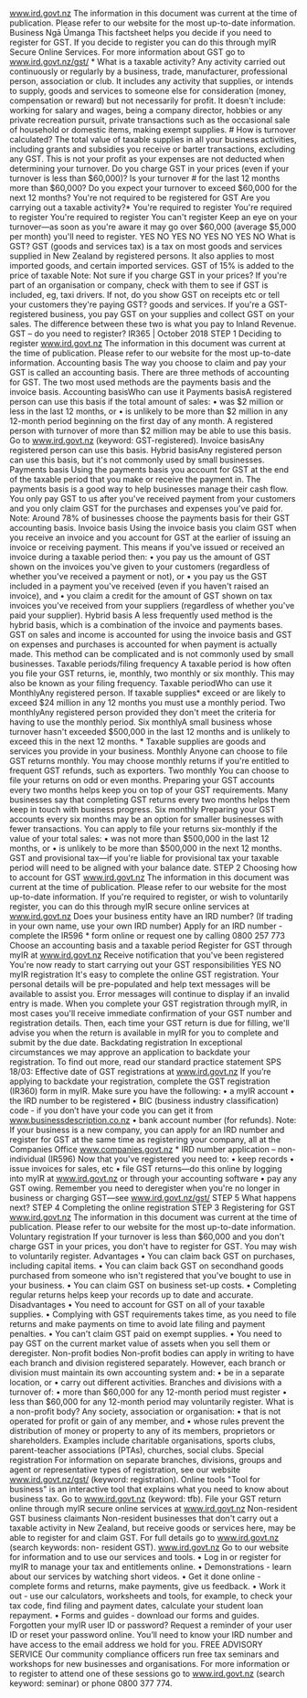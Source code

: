 www.ird.govt.nz The information in this document was current at the time of publication. Please refer to our website for the most up-to-date information. Business Ngā Ūmanga This factsheet helps you decide if you need to register for GST. If you decide to register you can do this through myIR Secure Online Services. For more information about GST go to www.ird.govt.nz/gst/ \* What is a taxable activity? Any activity carried out continuously or regularly by a business, trade, manufacturer, professional person, association or club. It includes any activity that supplies, or intends to supply, goods and services to someone else for consideration (money, compensation or reward) but not necessarily for profit. It doesn't include: working for salary and wages, being a company director, hobbies or any private recreation pursuit, private transactions such as the occasional sale of household or domestic items, making exempt supplies. # How is turnover calculated? The total value of taxable supplies in all your business activities, including grants and subsidies you receive or barter transactions, excluding any GST. This is not your profit as your expenses are not deducted when determining your turnover. Do you charge GST in your prices (even if your turnover is less than $60,000)? Is your turnover # for the last 12 months more than $60,000? Do you expect your turnover to exceed $60,000 for the next 12 months? You're not required to be registered for GST Are you carrying out a taxable activity?\* You're required to register You're required to register You're required to register You can't register Keep an eye on your turnover—as soon as you're aware it may go over $60,000 (average $5,000 per month) you'll need to register. YES NO YES NO YES NO YES NO What is GST? GST (goods and services tax) is a tax on most goods and services supplied in New Zealand by registered persons. It also applies to most imported goods, and certain imported services. GST of 15% is added to the price of taxable Note: Not sure if you charge GST in your prices? If you're part of an organisation or company, check with them to see if GST is included, eg, taxi drivers. If not, do you show GST on receipts etc or tell your customers they're paying GST? goods and services. If you're a GST-registered business, you pay GST on your supplies and collect GST on your sales. The difference between these two is what you pay to Inland Revenue. GST – do you need to register? IR365 | October 2018 STEP 1 Deciding to register www.ird.govt.nz The information in this document was current at the time of publication. Please refer to our website for the most up-to-date information. Accounting basis The way you choose to claim and pay your GST is called an accounting basis. There are three methods of accounting for GST. The two most used methods are the payments basis and the invoice basis. Accounting basisWho can use it Payments basisA registered person can use this basis if the total amount of sales: • was $2 million or less in the last 12 months, or • is unlikely to be more than $2 million in any 12-month period beginning on the first day of any month. A registered person with turnover of more than $2 million may be able to use this basis. Go to www.ird.govt.nz (keyword: GST-registered). Invoice basisAny registered person can use this basis. Hybrid basisAny registered person can use this basis, but it's not commonly used by small businesses. Payments basis Using the payments basis you account for GST at the end of the taxable period that you make or receive the payment in. The payments basis is a good way to help businesses manage their cash flow. You only pay GST to us after you've received payment from your customers and you only claim GST for the purchases and expenses you've paid for. Note: Around 78% of businesses choose the payments basis for their GST accounting basis. Invoice basis Using the invoice basis you claim GST when you receive an invoice and you account for GST at the earlier of issuing an invoice or receiving payment. This means if you've issued or received an invoice during a taxable period then: • you pay us the amount of GST shown on the invoices you've given to your customers (regardless of whether you've received a payment or not), or • you pay us the GST included in a payment you've received (even if you haven't raised an invoice), and • you claim a credit for the amount of GST shown on tax invoices you've received from your suppliers (regardless of whether you've paid your supplier). Hybrid basis A less frequently used method is the hybrid basis, which is a combination of the invoice and payments bases. GST on sales and income is accounted for using the invoice basis and GST on expenses and purchases is accounted for when payment is actually made. This method can be complicated and is not commonly used by small businesses. Taxable periods/filing frequency A taxable period is how often you file your GST returns, ie, monthly, two monthly or six monthly. This may also be known as your filing frequency. Taxable periodWho can use it MonthlyAny registered person. If taxable supplies\* exceed or are likely to exceed $24 million in any 12 months you must use a monthly period. Two monthlyAny registered person provided they don't meet the criteria for having to use the monthly period. Six monthlyA small business whose turnover hasn't exceeded $500,000 in the last 12 months and is unlikely to exceed this in the next 12 months. \* Taxable supplies are goods and services you provide in your business. Monthly Anyone can choose to file GST returns monthly. You may choose monthly returns if you're entitled to frequent GST refunds, such as exporters. Two monthly You can choose to file your returns on odd or even months. Preparing your GST accounts every two months helps keep you on top of your GST requirements. Many businesses say that completing GST returns every two months helps them keep in touch with business progress. Six monthly Preparing your GST accounts every six months may be an option for smaller businesses with fewer transactions. You can apply to file your returns six-monthly if the value of your total sales: • was not more than $500,000 in the last 12 months, or • is unlikely to be more than $500,000 in the next 12 months. GST and provisional tax—if you're liable for provisional tax your taxable period will need to be aligned with your balance date. STEP 2 Choosing how to account for GST www.ird.govt.nz The information in this document was current at the time of publication. Please refer to our website for the most up-to-date information. If you're required to register, or wish to voluntarily register, you can do this through myIR secure online services at www.ird.govt.nz Does your business entity have an IRD number? (If trading in your own name, use your own IRD number) Apply for an IRD number - complete the IR596 \* form online or request one by calling 0800 257 773 Choose an accounting basis and a taxable period Register for GST through myIR at www.ird.govt.nz Receive notification that you've been registered You're now ready to start carrying out your GST responsibilities YES NO myIR registration It's easy to complete the online GST registration. Your personal details will be pre-populated and help text messages will be available to assist you. Error messages will continue to display if an invalid entry is made. When you complete your GST registration through myIR, in most cases you'll receive immediate confirmation of your GST number and registration details. Then, each time your GST return is due for filling, we'll advise you when the return is available in myIR for you to complete and submit by the due date. Backdating registration In exceptional circumstances we may approve an application to backdate your registration. To find out more, read our standard practice statement SPS 18/03: Effective date of GST registrations at www.ird.govt.nz If you’re applying to backdate your registration, complete the GST registration (IR360) form in myIR. Make sure you have the following: • a myIR account • the IRD number to be registered • BIC (business industry classification) code - if you don’t have your code you can get it from www.businessdescription.co.nz • bank account number (for refunds). Note: If your business is a new company, you can apply for an IRD number and register for GST at the same time as registering your company, all at the Companies Office www.companies.govt.nz \* IRD number application – non-individual (IR596) Now that you've registered you need to: • keep records • issue invoices for sales, etc • file GST returns—do this online by logging into myIR at www.ird.govt.nz or through your accounting software • pay any GST owing. Remember you need to deregister when you're no longer in business or charging GST—see www.ird.govt.nz/gst/ STEP 5 What happens next? STEP 4 Completing the online registration STEP 3 Registering for GST www.ird.govt.nz The information in this document was current at the time of publication. Please refer to our website for the most up-to-date information. Voluntary registration If your turnover is less than $60,000 and you don't charge GST in your prices, you don't have to register for GST. You may wish to voluntarily register. Advantages • You can claim back GST on purchases, including capital items. • You can claim back GST on secondhand goods purchased from someone who isn't registered that you've bought to use in your business. • You can claim GST on business set-up costs. • Completing regular returns helps keep your records up to date and accurate. Disadvantages • You need to account for GST on all of your taxable supplies. • Complying with GST requirements takes time, as you need to file returns and make payments on time to avoid late filing and payment penalties. • You can't claim GST paid on exempt supplies. • You need to pay GST on the current market value of assets when you sell them or deregister. Non-profit bodies Non-profit bodies can apply in writing to have each branch and division registered separately. However, each branch or division must maintain its own accounting system and: • be in a separate location, or • carry out different activities. Branches and divisions with a turnover of: • more than $60,000 for any 12-month period must register • less than $60,000 for any 12-month period may voluntarily register. What is a non-profit body? Any society, association or organisation: • that is not operated for profit or gain of any member, and • whose rules prevent the distribution of money or property to any of its members, proprietors or shareholders. Examples include charitable organisations, sports clubs, parent-teacher associations (PTAs), churches, social clubs. Special registration For information on separate branches, divisions, groups and agent or representative types of registration, see our website www.ird.govt.nz/gst/ (keyword: registration). Online tools "Tool for business" is an interactive tool that explains what you need to know about business tax. Go to www.ird.govt.nz (keyword: tfb). File your GST return online through myIR secure online services at www.ird.govt.nz Non-resident GST business claimants Non-resident businesses that don't carry out a taxable activity in New Zealand, but receive goods or services here, may be able to register for and claim GST. For full details go to www.ird.govt.nz (search keywords: non- resident GST). www.ird.govt.nz Go to our website for information and to use our services and tools. • Log in or register for myIR to manage your tax and entitlements online. • Demonstrations - learn about our services by watching short videos. • Get it done online - complete forms and returns, make payments, give us feedback. • Work it out - use our calculators, worksheets and tools, for example, to check your tax code, find filing and payment dates, calculate your student loan repayment. • Forms and guides - download our forms and guides. Forgotten your myIR user ID or password? Request a reminder of your user ID or reset your password online. You’ll need to know your IRD number and have access to the email address we hold for you. FREE ADVISORY SERVICE Our community compliance officers run free tax seminars and workshops for new businesses and organisations. For more information or to register to attend one of these sessions go to www.ird.govt.nz (search keyword: seminar) or phone 0800 377 774.
